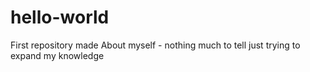 # hello-world
First repository made 
About myself - nothing much to tell just trying to expand my knowledge
